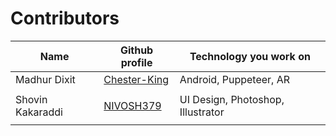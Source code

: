 # Contributors

| <b>Name      | Github profile                                  | Technology you work on</b> |
| ------------ | ----------------------------------------------- | -------------------------- |
| Madhur Dixit | [Chester-King](https://github.com/Chester-King) | Android, Puppeteer, AR     |
|              |                                                 |                            |
| Shovin Kakaraddi | [NIVOSH379](https://github.com/NIVOSH379) | UI Design, Photoshop, Illustrator     |
|              |                                                 |                            |
